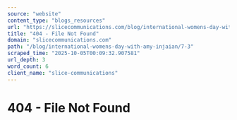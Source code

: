 ```yaml
---
source: "website"
content_type: "blogs_resources"
url: "https://slicecommunications.com/blog/international-womens-day-with-amy-injaian/7-3"
title: "404 - File Not Found"
domain: "slicecommunications.com"
path: "/blog/international-womens-day-with-amy-injaian/7-3"
scraped_time: "2025-10-05T00:09:32.907581"
url_depth: 3
word_count: 6
client_name: "slice-communications"
---
```


# 404 - File Not Found